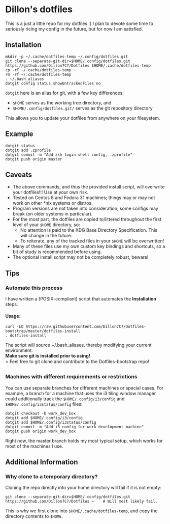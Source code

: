 # Dillon's dotfiles

This is a just a little repo for my dotfiles :)
I plan to devote some time to seriously ricing my config in the future, but for now I am satisfied.

## Installation

```
mkdir -p ~/.cache/dotfiles-temp ~/.config/dotfiles.git
git clone --separate-git-dir=$HOME/.config/dotfiles.git https://github.com/Dillon7C7/Dotfiles $HOME/.cache/dotfiles-temp
cp -rT ~/.cache/dotfiles-temp ~
rm -rf ~/.cache/dotfiles-temp
. ~/.bash_aliases
dotgit config status.showUntrackedFiles no
```

`dotgit` here is an alias for git, with a few key differences:
- `$HOME` serves as the working tree directory, and
- `$HOME/.config/dotfiles.git/` serves as the git repository directory

This allows you to update your dotfiles from anywhere on your filesystem.

## Example

```
dotgit status
dotgit add .zprofile
dotgit commit -m "Add zsh login shell config, .zprofile"
dotgit push origin master
```

## Caveats

- The above commands, and thus the provided install script, will overwrite your dotfiles!!! Use at your own risk.
- Tested on Centos 8 and Fedora 31 machines; things may or may not work on other \*nix systems or distros.
- Program versions are not taken into consideration; some configs may break (on older systems in particular).
- For the most part, the dotfiles are copied to/littered throughout the first level of your `$HOME` directory, so:
	- No attention is paid to the XDG Base Directory Specification. This will change in the future.
	- To reiterate, any of the tracked files in your `$HOME` will be overwritten!
- Many of these files use my own custom key bindings and shortcuts, so a bit of study is recommended before using.
- The optional install script may not be completely robust, beware!

## Tips

### Automate this process
I have written a (POSIX-compliant) script that automates the **Installation** steps.

#### Usage:
```
curl -LO https://raw.githubusercontent.com/Dillon7C7/Dotfiles-bootstrap/master/dotfiles-install
. dotfiles-install
```

The script will source ~/.bash\_aliases, thereby modifying your current environment.\
**Make sure git is installed prior to using!**\
:star: Feel free to git clone and contribute to the Dotfiles-bootstrap repo!

### Machines with different requirements or restrictions

You can use separate branches for different machines or special cases.
For example, a branch for a machine that uses the i3 tiling window manager could additionally track the `$HOME/.config/i3/config` and `$HOME/.config/i3status/config` files:

```
dotgit checkout -b work_dev_box
dotgit add $HOME/.config/i3/config
dotgit add $HOME/.config/i3status/config
dotgit commit -m "Add i3 config for work development machine"
dotgit push origin work_dev_box
```
Right now, the master branch holds my most typical setup, which works for most of the machines I use.

## Additional Information

### Why clone to a temporary directory?

Cloning the repo directly into your home directory will fail if it is not empty:

```
git clone --separate-git-dir=$HOME/.config/dotfiles.git https://github.com/Dillon7C7/Dotfiles ~    # Will most likely fail.
```

This is why we first clone into `$HOME/.cache/dotfiles-temp`, and copy the directory contents to `$HOME`.
